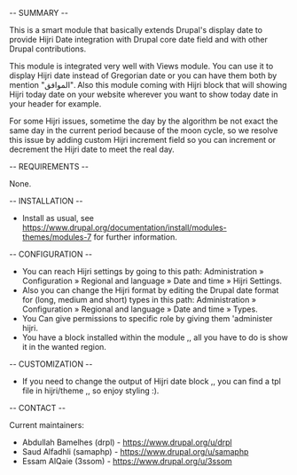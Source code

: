 -- SUMMARY --

This is a smart module that basically extends Drupal's display date to provide Hijri Date integration with Drupal core date field and with other Drupal contributions.

This module is integrated very well with Views module. You can use it to display Hijri date instead of Gregorian date or you can have them both by mention "الموافق".
Also this module coming with Hijri block that will showing Hijri today date on your website wherever you want to show today date in your header for example.

For some Hijri issues, sometime the day by the algorithm be not exact the same day in the current period because of the moon cycle, so we resolve this issue by adding custom Hijri increment field so you can increment or decrement the Hijri date to meet the real day.


-- REQUIREMENTS --

None.

-- INSTALLATION --

* Install as usual, see https://www.drupal.org/documentation/install/modules-themes/modules-7 for further information.


-- CONFIGURATION --

 - You can reach Hijri settings by going to this path: Administration » Configuration » Regional and language » Date and time » Hijri Settings.
 - Also you can change the Hijri format by editing the Drupal date format for (long, medium and short) types in this path: Administration » Configuration » Regional and language » Date and time » Types.
 - You Can give permissions to specific role by giving them 'administer hijri.
 - You have a block installed within the module ,, all you have to do is show it in the wanted region.


-- CUSTOMIZATION --

 - If you need to change the output of Hijri date block ,, you can find a tpl file in hijri/theme ,, so enjoy styling :).



-- CONTACT --

Current maintainers:
* Abdullah Bamelhes (drpl) - https://www.drupal.org/u/drpl
* Saud Alfadhli (samaphp) - https://www.drupal.org/u/samaphp
* Essam AlQaie (3ssom) - https://www.drupal.org/u/3ssom

